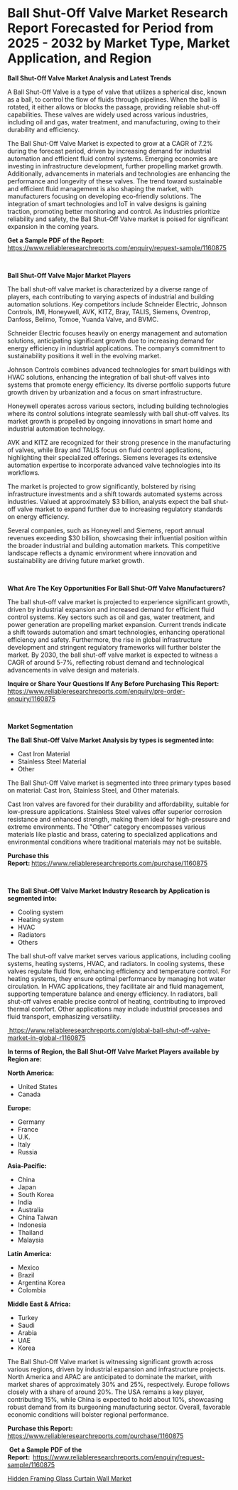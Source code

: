 <p><h1>Ball Shut-Off Valve Market Research Report Forecasted for Period from 2025 -  2032 by Market Type, Market Application, and Region</h1></p><p><strong>Ball Shut-Off Valve Market Analysis and Latest Trends</strong></p>
<p><p>A Ball Shut-Off Valve is a type of valve that utilizes a spherical disc, known as a ball, to control the flow of fluids through pipelines. When the ball is rotated, it either allows or blocks the passage, providing reliable shut-off capabilities. These valves are widely used across various industries, including oil and gas, water treatment, and manufacturing, owing to their durability and efficiency. </p><p>The Ball Shut-Off Valve Market is expected to grow at a CAGR of 7.2% during the forecast period, driven by increasing demand for industrial automation and efficient fluid control systems. Emerging economies are investing in infrastructure development, further propelling market growth. Additionally, advancements in materials and technologies are enhancing the performance and longevity of these valves. The trend toward sustainable and efficient fluid management is also shaping the market, with manufacturers focusing on developing eco-friendly solutions. The integration of smart technologies and IoT in valve designs is gaining traction, promoting better monitoring and control. As industries prioritize reliability and safety, the Ball Shut-Off Valve market is poised for significant expansion in the coming years.</p></p>
<p><strong>Get a Sample PDF of the Report:&nbsp;</strong> <a href="https://www.reliableresearchreports.com/enquiry/request-sample/1160875?utm_campaign=2232&utm_medium=2&utm_source=Github&utm_content=ia&utm_term=22032025&utm_id=ball-shut-off-valve">https://www.reliableresearchreports.com/enquiry/request-sample/1160875</a></p>
<p>&nbsp;</p>
<p><strong>Ball Shut-Off Valve Major Market Players</strong></p>
<p><p>The ball shut-off valve market is characterized by a diverse range of players, each contributing to varying aspects of industrial and building automation solutions. Key competitors include Schneider Electric, Johnson Controls, IMI, Honeywell, AVK, KITZ, Bray, TALIS, Siemens, Oventrop, Danfoss, Belimo, Tomoe, Yuanda Valve, and BVMC. </p><p>Schneider Electric focuses heavily on energy management and automation solutions, anticipating significant growth due to increasing demand for energy efficiency in industrial applications. The company’s commitment to sustainability positions it well in the evolving market.</p><p>Johnson Controls combines advanced technologies for smart buildings with HVAC solutions, enhancing the integration of ball shut-off valves into systems that promote energy efficiency. Its diverse portfolio supports future growth driven by urbanization and a focus on smart infrastructure.</p><p>Honeywell operates across various sectors, including building technologies where its control solutions integrate seamlessly with ball shut-off valves. Its market growth is propelled by ongoing innovations in smart home and industrial automation technology.</p><p>AVK and KITZ are recognized for their strong presence in the manufacturing of valves, while Bray and TALIS focus on fluid control applications, highlighting their specialized offerings. Siemens leverages its extensive automation expertise to incorporate advanced valve technologies into its workflows.</p><p>The market is projected to grow significantly, bolstered by rising infrastructure investments and a shift towards automated systems across industries. Valued at approximately $3 billion, analysts expect the ball shut-off valve market to expand further due to increasing regulatory standards on energy efficiency.</p><p>Several companies, such as Honeywell and Siemens, report annual revenues exceeding $30 billion, showcasing their influential position within the broader industrial and building automation markets. This competitive landscape reflects a dynamic environment where innovation and sustainability are driving future market growth.</p></p>
<p>&nbsp;</p>
<p><strong>What Are The Key Opportunities For Ball Shut-Off Valve Manufacturers?</strong></p>
<p><p>The ball shut-off valve market is projected to experience significant growth, driven by industrial expansion and increased demand for efficient fluid control systems. Key sectors such as oil and gas, water treatment, and power generation are propelling market expansion. Current trends indicate a shift towards automation and smart technologies, enhancing operational efficiency and safety. Furthermore, the rise in global infrastructure development and stringent regulatory frameworks will further bolster the market. By 2030, the ball shut-off valve market is expected to witness a CAGR of around 5-7%, reflecting robust demand and technological advancements in valve design and materials.</p></p>
<p><strong>Inquire or Share Your Questions If Any Before Purchasing This Report:</strong> <a href="https://www.reliableresearchreports.com/enquiry/pre-order-enquiry/1160875?utm_campaign=2232&utm_medium=2&utm_source=Github&utm_content=ia&utm_term=22032025&utm_id=ball-shut-off-valve">https://www.reliableresearchreports.com/enquiry/pre-order-enquiry/1160875</a></p>
<p>&nbsp;</p>
<p><strong>Market Segmentation</strong></p>
<p><strong>The Ball Shut-Off Valve Market Analysis by types is segmented into:</strong></p>
<p><ul><li>Cast Iron Material</li><li>Stainless Steel Material</li><li>Other</li></ul></p>
<p><p>The Ball Shut-Off Valve market is segmented into three primary types based on material: Cast Iron, Stainless Steel, and Other materials. </p><p>Cast Iron valves are favored for their durability and affordability, suitable for low-pressure applications. Stainless Steel valves offer superior corrosion resistance and enhanced strength, making them ideal for high-pressure and extreme environments. The "Other" category encompasses various materials like plastic and brass, catering to specialized applications and environmental conditions where traditional materials may not be suitable.</p></p>
<p><strong>Purchase this Report:&nbsp;</strong><a href="https://www.reliableresearchreports.com/purchase/1160875?utm_campaign=2232&utm_medium=2&utm_source=Github&utm_content=ia&utm_term=22032025&utm_id=ball-shut-off-valve">https://www.reliableresearchreports.com/purchase/1160875</a></p>
<p>&nbsp;</p>
<p><strong>The Ball Shut-Off Valve Market Industry Research by Application is segmented into:</strong></p>
<p><ul><li>Cooling system</li><li>Heating system</li><li>HVAC</li><li>Radiators</li><li>Others</li></ul></p>
<p><p>The ball shut-off valve market serves various applications, including cooling systems, heating systems, HVAC, and radiators. In cooling systems, these valves regulate fluid flow, enhancing efficiency and temperature control. For heating systems, they ensure optimal performance by managing hot water circulation. In HVAC applications, they facilitate air and fluid management, supporting temperature balance and energy efficiency. In radiators, ball shut-off valves enable precise control of heating, contributing to improved thermal comfort. Other applications may include industrial processes and fluid transport, emphasizing versatility.</p></p>
<p><a href="https://www.reliableresearchreports.com/global-ball-shut-off-valve-market-in-global-r1160875?utm_campaign=2232&utm_medium=2&utm_source=Github&utm_content=ia&utm_term=22032025&utm_id=ball-shut-off-valve">&nbsp;https://www.reliableresearchreports.com/global-ball-shut-off-valve-market-in-global-r1160875</a></p>
<p><strong>In terms of Region, the Ball Shut-Off Valve Market Players available by Region are:</strong></p>
<p>
    <p> <strong> North America: </strong>
        <ul>
            <li>United States</li>
            <li>Canada</li>
        </ul>
        </p> 
    <p> <strong> Europe: </strong>
        <ul>
            <li>Germany</li>
            <li>France</li>
            <li>U.K.</li>
            <li>Italy</li>
            <li>Russia</li>
        </ul>
        </p> 
    <p> <strong> Asia-Pacific: </strong>
        <ul>
            <li>China</li>
            <li>Japan</li>
            <li>South Korea</li>
            <li>India</li>
            <li>Australia</li>
            <li>China Taiwan</li>
            <li>Indonesia</li>
            <li>Thailand</li>
            <li>Malaysia</li>
        </ul>
        </p> 
    <p> <strong> Latin America: </strong>
        <ul>
            <li>Mexico</li>
            <li>Brazil</li>
            <li>Argentina Korea</li>
            <li>Colombia</li>
        </ul>
        </p> 
    <p> <strong> Middle East & Africa: </strong>
        <ul>
            <li>Turkey</li>
            <li>Saudi</li>
            <li>Arabia</li>
            <li>UAE</li>
            <li>Korea</li>
        </ul>
    </p>
    </p>
<p><p>The Ball Shut-Off Valve market is witnessing significant growth across various regions, driven by industrial expansion and infrastructure projects. North America and APAC are anticipated to dominate the market, with market shares of approximately 30% and 25%, respectively. Europe follows closely with a share of around 20%. The USA remains a key player, contributing 15%, while China is expected to hold about 10%, showcasing robust demand from its burgeoning manufacturing sector. Overall, favorable economic conditions will bolster regional performance.</p></p>
<p><strong>Purchase this Report: </strong><a href="https://www.reliableresearchreports.com/purchase/1160875?utm_campaign=2232&utm_medium=2&utm_source=Github&utm_content=ia&utm_term=22032025&utm_id=ball-shut-off-valve">https://www.reliableresearchreports.com/purchase/1160875</a></p>
<p>&nbsp;<strong>Get a Sample PDF of the Report:&nbsp;&nbsp;</strong><a href="https://www.reliableresearchreports.com/enquiry/request-sample/1160875?utm_campaign=2232&utm_medium=2&utm_source=Github&utm_content=ia&utm_term=22032025&utm_id=ball-shut-off-valve">https://www.reliableresearchreports.com/enquiry/request-sample/1160875</a></p>
<p><strong></strong></p>
<p><p><a href="https://github.com/sca704osol/Market-Research-Report-List-1/blob/main/hidden-framing-glass-curtain-wall-market.md?utm_campaign=2232&utm_medium=2&utm_source=Github&utm_content=ia&utm_term=22032025&utm_id=ball-shut-off-valve">Hidden Framing Glass Curtain Wall Market</a></p></p>